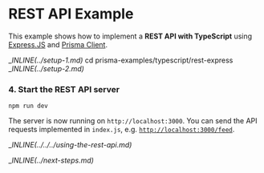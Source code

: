 # REST API Example

This example shows how to implement a **REST API with TypeScript** using [Express.JS](https://expressjs.com/de/) and [Prisma Client](https://github.com/prisma/prisma2/blob/master/docs/prisma-client-js/api.md).

__INLINE(../_setup-1.md)__
cd prisma-examples/typescript/rest-express
__INLINE(../_setup-2.md)__

### 4. Start the REST API server

```
npm run dev
```

The server is now running on `http://localhost:3000`. You can send the API requests implemented in `index.js`, e.g. [`http://localhost:3000/feed`](http://localhost:3000/feed).

__INLINE(../../../_using-the-rest-api.md)__

__INLINE(../_next-steps.md)__